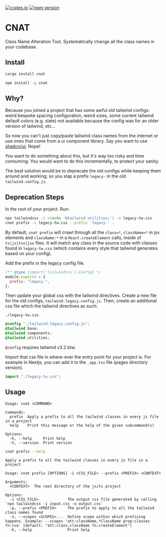[![crates.io](https://img.shields.io/crates/v/cnat.svg)](https://crates.io/crates/cnat)
[![npm version](https://img.shields.io/npm/v/cnat.svg)](https://www.npmjs.com/package/cnat)

# CNAT

Class Name Alteration Tool. Systematically change all the class names in your codebase.

## Install

```sh
cargo install cnat
```

```sh
npm install -g cnat
```

## Why?

Because you joined a project that has some awful old tailwind configs: weird bespoke spacing configuration,
weird sizes, some current tailwind default colors (e.g. slate) not available because the config was for an older version
of tailwind, etc...

So now you can't just copy/paste tailwind class names from the internet or use ones that come from a ui component library.
Say you want to use [shadcn/ui](https://ui.shadcn.com/); Nope!

You want to do something about this, but it's way too risky and time consuming. You would want to do this incrementally, to protect your
sanity.

The best solution would be to deprecate the old configs while keeping them around and working; so you slap a prefix `legacy-`
in the old `tailwind.config.js`.

## Deprecation Steps

In the root of your project. Run:

```sh
npx tailwindcss -i <(echo '@tailwind utilities;') -o legacy-tw.css
cnat prefix -i legacy-tw.css --prefix 'legacy-' .
```

By default, `cnat prefix` will crawl through all the `class=*`, `className=*` in jsx elements and `className:*` in a `React.createElement` calls, inside of `ts|js|tsx|jsx` files.
It will match any class in the source code with classes found in `legacy-tw.css` (which contains every style that tailwind generates based on your config).

Add the prefix in the legacy config file.

```js
/** @type {import('tailwindcss').Config} */
module.exports = {
  prefix: "legacy-",
};
```

Then update your global css with the tailwind directives. Create a new file for the old configs, `tailwind.legacy.config.js`.
Then, create an additional css file which the tailwind directives as such:

`./legacy-tw.css`

```css
@config "./tailwind.legacy.config.js";
@tailwind base;
@tailwind components;
@tailwind utilities;
```

`@config` requires tailwind v3.2 btw.

Import that css file in where-ever the entry point for your project is. For example in Nextjs, you can add it to the `_app.tsx` file (pages directory version).

```ts
import "./legacy-tw.css";
```

## Usage

```
Usage: cnat <COMMAND>

Commands:
  prefix  Apply a prefix to all the tailwind classes in every js file in a project
  help    Print this message or the help of the given subcommand(s)

Options:
  -h, --help     Print help
  -V, --version  Print version
```

```sh
cnat prefix --help
```

```
Apply a prefix to all the tailwind classes in every js file in a project

Usage: cnat prefix [OPTIONS] -i <CSS_FILE> --prefix <PREFIX> <CONTEXT>

Arguments:
  <CONTEXT>  The root directory of the js/ts project

Options:
  -i <CSS_FILE>             The output css file generated by calling `npx tailwindcss -i input.css -o output.css`
  -p, --prefix <PREFIX>     The prefix to apply to all the tailwind class names found
  -s, --scopes <SCOPES>...  Define scope within which prefixing happens. Example: --scopes 'att:className,*ClassName prop:classes fn:cva' [default: "att:class,className fn:createElement"]
  -h, --help                Print help
```
